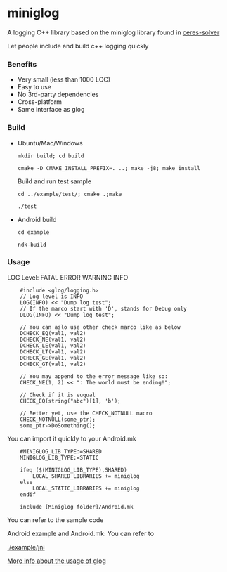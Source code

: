 # miniglog

A logging C++ library based on the miniglog library found in [ceres-solver](https://android.googlesource.com/platform/external/ceres-solver/+/refs/heads/lollipop-cts-release/internal/ceres/miniglog/glog)

Let people include and build c++ logging quickly

### Benefits
* Very small (less than 1000 LOC)
* Easy to use
* No 3rd-party dependencies
* Cross-platform
* Same interface as glog

### Build
* Ubuntu/Mac/Windows

   `mkdir build; cd build`

   `cmake -D CMAKE_INSTALL_PREFIX=. ..; make -j8; make install`

   Build and run test sample

   `cd ../example/test/; cmake .;make`

   `./test`

* Android build

   `cd example`

   `ndk-build`

### Usage

LOG Level: FATAL ERROR WARNING INFO

```
	#include <glog/logging.h>
    // Log level is INFO
    LOG(INFO) << "Dump log test";
    // If the marco start with 'D', stands for Debug only
    DLOG(INFO) << "Dump log test";

    // You can aslo use other check marco like as below
    DCHECK_EQ(val1, val2)
    DCHECK_NE(val1, val2)
    DCHECK_LE(val1, val2)
    DCHECK_LT(val1, val2)
    DCHECK_GE(val1, val2)
    DCHECK_GT(val1, val2)

	// You may append to the error message like so:
	CHECK_NE(1, 2) << ": The world must be ending!";

	// Check if it is euqual
	CHECK_EQ(string("abc")[1], 'b');

	// Better yet, use the CHECK_NOTNULL macro
    CHECK_NOTNULL(some_ptr);
	some_ptr->DoSomething();
```

You can import it quickly to your Android.mk
```
    #MINIGLOG_LIB_TYPE:=SHARED
    MINIGLOG_LIB_TYPE:=STATIC
 
    ifeq ($(MINIGLOG_LIB_TYPE),SHARED)
        LOCAL_SHARED_LIBRARIES += miniglog
    else
        LOCAL_STATIC_LIBRARIES += miniglog
    endif
 
    include [Miniglog folder]/Android.mk
```

You can refer to the sample code

Android example and Android.mk: You can refer to

[./example/jni](./example/jni)


[More info about the usage of glog](http://rpg.ifi.uzh.ch/docs/glog.html)
